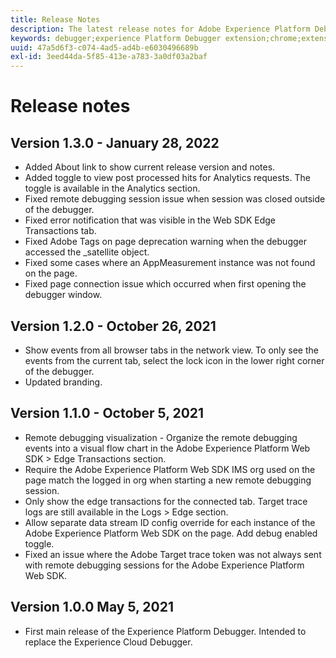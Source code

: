 ```yaml
---
title: Release Notes
description: The latest release notes for Adobe Experience Platform Debugger.
keywords: debugger;experience Platform Debugger extension;chrome;extension;release notes
uuid: 47a5d6f3-c074-4ad5-ad4b-e6030496689b
exl-id: 3eed44da-5f85-413e-a783-3a0df03a2baf
---
```

# Release notes

## Version 1.3.0 - January 28, 2022

* Added About link to show current release version and notes.
* Added toggle to view post processed hits for Analytics requests. The toggle is available in the Analytics section.
* Fixed remote debugging session issue when session was closed outside of the debugger.
* Fixed error notification that was visible in the Web SDK Edge Transactions tab.
* Fixed Adobe Tags on page deprecation warning when the debugger accessed the _satellite object.
* Fixed some cases where an AppMeasurement instance was not found on the page.
* Fixed page connection issue which occurred when first opening the debugger window.

## Version 1.2.0 - October 26, 2021

* Show events from all browser tabs in the network view. To only see the events from the current tab, select the lock icon in the lower right corner of the debugger.
* Updated branding.

## Version 1.1.0 - October 5, 2021

* Remote debugging visualization - Organize the remote debugging events into a visual flow chart in the Adobe Experience Platform Web SDK > Edge Transactions section.
* Require the Adobe Experience Platform Web SDK IMS org used on the page match the logged in org when starting a new remote debugging session.
* Only show the edge transactions for the connected tab. Target trace logs are still available in the Logs > Edge section.
* Allow separate data stream ID config override for each instance of the Adobe Experience Platform Web SDK on the page. Add debug enabled toggle.
* Fixed an issue where the Adobe Target trace token was not always sent with remote debugging sessions for the Adobe Experience Platform Web SDK.

## Version 1.0.0 May 5, 2021

* First main release of the Experience Platform Debugger. Intended to replace the Experience Cloud Debugger.

